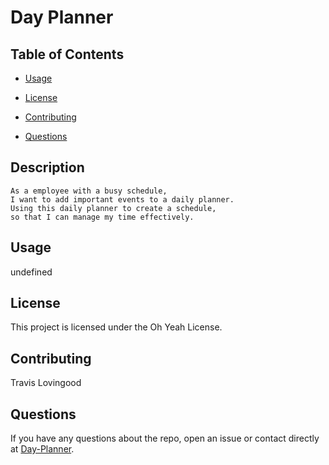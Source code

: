 
# Day Planner
## Table of Contents 

* [Usage](#usage)

* [License](#license)

* [Contributing](#contributing)

* [Questions](#questions)

## Description


```
As a employee with a busy schedule,
I want to add important events to a daily planner.
Using this daily planner to create a schedule,
so that I can manage my time effectively.
```

## Usage

undefined

## License

This project is licensed under the Oh Yeah License.
  
## Contributing

Travis Lovingood

## Questions


If you have any questions about the repo, open an issue or contact directly at [Day-Planner](https://github.com/TravisLovingood/Day-Planner).

